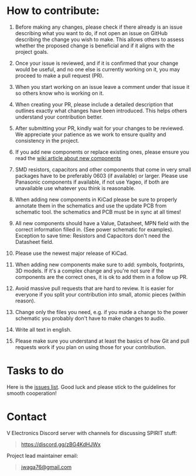 # How to contribute:

1. Before making any changes, please check if there already is an issue describing what you want to
do, if not open an issue on GitHub describing the change you wish to make.
This allows others to assess whether the proposed change is beneficial and if it aligns
with the project goals.

2. Once your issue is reviewed, and if it is confirmed that your change would be useful,
and no one else is currently working on it, you may proceed to make a pull request (PR).

3. When you start working on an issue leave a comment under that issue it so others know who is working on it.

4. When creating your PR, please include a detailed description that outlines exactly
what changes have been introduced. This helps others understand your contribution better.

5. After submitting your PR, kindly wait for your changes to be reviewed.
We appreciate your patience as we work to ensure quality and consistency in the project.

6. If you add new components or replace existing ones, please ensure you read the [wiki article about new components](https://github.com/V3lectronics/SPIRIT/wiki/Suggesting-new-parts)

7. SMD resistors, capacitors and other components that come in very small packages have to be preferably 0603 (if available) or larger. Please use Panasonic components if available, if not use Yageo,
if both are unavailable use whatever you think is reasonable.

8. When adding new components in KiCad please be sure to properly annotate them in the schematics and use the update PCB from schematic tool.
the schematics and PCB must be in sync at all times!

9. All new components should have a Value, Datasheet, MPN field with the correct information filled in. (See power schematic for examples). Exception to save time:
Resistors and Capacitors don't need the Datasheet field.

10. Please use the newest major release of KiCad.

11. When adding new components make sure to add: symbols, footprints, 3D models. If it's a complex change and you're not sure if the components are the correct ones,
it is ok to add them in a follow up PR.

12. Avoid massive pull requests that are hard to review. It is easier for
everyone if you split your contribution into small, atomic pieces (within reason).

13. Change only the files you need, e.g. if you made a change to the power schematic you probably don't have to make changes to audio.

14. Write all text in english.

15. Please make sure you understand at least the basics of how Git and pull requests work if you plan on using those for your contribution.

# Tasks to do

Here is the [issues list](https://github.com/V3lectronics/SPIRIT/issues). Good luck and please stick to the guidelines for smooth cooperation!

# Contact

V Electronics Discord server with channels for discussing SPIRIT stuff:

>https://discord.gg/zBG4KdHJWx

Project lead maintainer email:

>jwaga76@gmail.com

